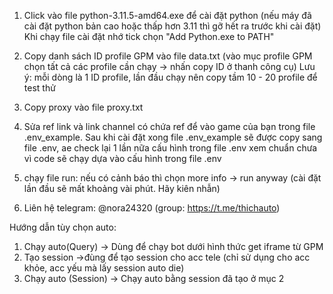 1. Click vào file python-3.11.5-amd64.exe để cài đặt python (nếu máy đã cài đặt python bản cao hoặc thấp hơn 3.11 thì gỡ hết ra trước khi cài đặt)
   Khi chạy file cài đặt nhớ tick chọn "Add Python.exe to PATH"

2. Copy danh sách ID profile GPM vào file data.txt (vào mục profile GPM chọn tất cả các profile cần chạy -> nhấn copy ID ở thanh công cụ)
   Lưu ý: mỗi dòng là 1 ID profile, lần đầu chạy nên copy tầm 10 - 20 profile để test thử

3. Copy proxy vào file proxy.txt

4. Sửa ref link và link channel có chứa ref để vào game của bạn trong file .env_example. Sau khi cài đặt xong file .env_example sẽ được copy
   sang file .env, ae check lại 1 lần nữa cấu hình trong file .env xem chuẩn chưa vì code sẽ chạy dựa vào cấu hình trong file .env

5. chạy file run: nếu có cảnh báo thì chọn more info -> run anyway (cài đặt lần đầu sẽ mất khoảng vài phút. Hãy kiên nhẫn)

6. Liên hệ telegram: @nora24320 (group: https://t.me/thichauto)

Hướng dẫn tùy chọn auto: 

1. Chạy auto(Query) -> Dùng để chạy bot dưới hình thức get iframe từ GPM
2. Tạo session ->đùng để tạo session cho acc tele (chỉ sử dụng cho acc khỏe, acc yếu mà lấy session auto die)
3. Chạy auto (Session) -> Chạy auto bằng session đã tạo ở mục 2